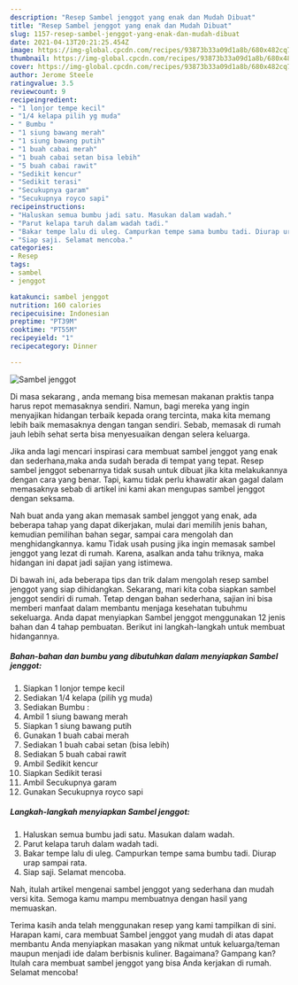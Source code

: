```yaml
---
description: "Resep Sambel jenggot yang enak dan Mudah Dibuat"
title: "Resep Sambel jenggot yang enak dan Mudah Dibuat"
slug: 1157-resep-sambel-jenggot-yang-enak-dan-mudah-dibuat
date: 2021-04-13T20:21:25.454Z
image: https://img-global.cpcdn.com/recipes/93873b33a09d1a8b/680x482cq70/sambel-jenggot-foto-resep-utama.jpg
thumbnail: https://img-global.cpcdn.com/recipes/93873b33a09d1a8b/680x482cq70/sambel-jenggot-foto-resep-utama.jpg
cover: https://img-global.cpcdn.com/recipes/93873b33a09d1a8b/680x482cq70/sambel-jenggot-foto-resep-utama.jpg
author: Jerome Steele
ratingvalue: 3.5
reviewcount: 9
recipeingredient:
- "1 lonjor tempe kecil"
- "1/4 kelapa pilih yg muda"
- " Bumbu "
- "1 siung bawang merah"
- "1 siung bawang putih"
- "1 buah cabai merah"
- "1 buah cabai setan bisa lebih"
- "5 buah cabai rawit"
- "Sedikit kencur"
- "Sedikit terasi"
- "Secukupnya garam"
- "Secukupnya royco sapi"
recipeinstructions:
- "Haluskan semua bumbu jadi satu. Masukan dalam wadah."
- "Parut kelapa taruh dalam wadah tadi."
- "Bakar tempe lalu di uleg. Campurkan tempe sama bumbu tadi. Diurap urap sampai rata."
- "Siap saji. Selamat mencoba."
categories:
- Resep
tags:
- sambel
- jenggot

katakunci: sambel jenggot 
nutrition: 160 calories
recipecuisine: Indonesian
preptime: "PT39M"
cooktime: "PT55M"
recipeyield: "1"
recipecategory: Dinner

---
```



![Sambel jenggot](https://img-global.cpcdn.com/recipes/93873b33a09d1a8b/680x482cq70/sambel-jenggot-foto-resep-utama.jpg)

Di masa  sekarang , anda memang bisa memesan makanan praktis tanpa harus repot memasaknya sendiri. Namun, bagi mereka yang ingin menyajikan hidangan terbaik kepada orang tercinta, maka kita memang lebih baik memasaknya dengan tangan sendiri. Sebab, memasak di rumah jauh lebih sehat serta bisa menyesuaikan dengan selera keluarga.

Jika anda lagi mencari inspirasi cara membuat sambel jenggot yang enak dan sederhana,maka anda sudah berada di tempat yang tepat. Resep sambel jenggot  sebenarnya tidak susah untuk dibuat jika kita melakukannya dengan cara yang benar. Tapi, kamu tidak perlu khawatir akan gagal dalam memasaknya 
sebab di artikel ini kami akan mengupas sambel jenggot dengan seksama.  



Nah buat anda yang akan memasak sambel jenggot yang enak, ada beberapa tahap yang dapat dikerjakan, mulai dari memilih jenis bahan, kemudian pemilihan bahan segar, sampai cara mengolah dan menghidangkannya. kamu Tidak usah pusing jika ingin memasak sambel jenggot yang lezat di rumah. Karena, asalkan anda  tahu triknya, maka hidangan ini dapat jadi sajian yang istimewa.

Di bawah ini, ada beberapa tips dan trik dalam mengolah resep sambel jenggot yang siap dihidangkan. Sekarang, mari kita coba siapkan sambel jenggot sendiri di rumah. Tetap dengan bahan sederhana, sajian ini bisa memberi manfaat dalam membantu menjaga kesehatan tubuhmu sekeluarga. Anda dapat menyiapkan Sambel jenggot menggunakan 12 jenis bahan dan 4 tahap pembuatan. Berikut ini langkah-langkah untuk membuat hidangannya.

<!--inarticleads1-->

##### Bahan-bahan dan bumbu yang dibutuhkan dalam menyiapkan Sambel jenggot:

1. Siapkan 1 lonjor tempe kecil
1. Sediakan 1/4 kelapa (pilih yg muda)
1. Sediakan  Bumbu :
1. Ambil 1 siung bawang merah
1. Siapkan 1 siung bawang putih
1. Gunakan 1 buah cabai merah
1. Sediakan 1 buah cabai setan (bisa lebih)
1. Sediakan 5 buah cabai rawit
1. Ambil Sedikit kencur
1. Siapkan Sedikit terasi
1. Ambil Secukupnya garam
1. Gunakan Secukupnya royco sapi




<!--inarticleads2-->

##### Langkah-langkah menyiapkan Sambel jenggot:

1. Haluskan semua bumbu jadi satu. Masukan dalam wadah.
1. Parut kelapa taruh dalam wadah tadi.
1. Bakar tempe lalu di uleg. Campurkan tempe sama bumbu tadi. Diurap urap sampai rata.
1. Siap saji. Selamat mencoba.




Nah, itulah artikel mengenai  sambel jenggot  yang sederhana dan mudah versi kita. Semoga kamu mampu membuatnya dengan hasil yang memuaskan. 

Terima kasih anda telah menggunakan resep yang kami tampilkan di sini. Harapan kami, cara membuat  Sambel jenggot yang mudah di atas dapat membantu Anda menyiapkan masakan yang nikmat untuk keluarga/teman maupun menjadi ide dalam berbisnis kuliner. Bagaimana? Gampang kan? Itulah cara membuat sambel jenggot yang bisa Anda kerjakan di rumah. Selamat mencoba!

